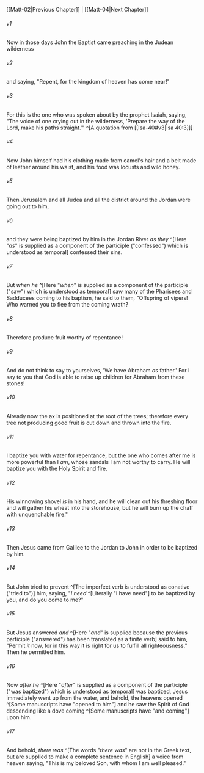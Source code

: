 ﻿---
aliases:
  - Matthew 3
---

[[Matt-02|Previous Chapter]] | [[Matt-04|Next Chapter]]

###### v1
Now in those days John the Baptist came preaching in the Judean wilderness

###### v2
and saying, "Repent, for the kingdom of heaven has come near!"

###### v3
For this is the one who was spoken about by the prophet Isaiah, saying,
"The voice of one crying out in the wilderness,
'Prepare the way of the Lord,
make his paths straight.'" ^[A quotation from [[Isa-40#v3|Isa 40:3]]]

###### v4
Now John himself had his clothing made from camel's hair and a belt made of leather around his waist, and his food was locusts and wild honey.

###### v5
Then Jerusalem and all Judea and all the district around the Jordan were going out to him,

###### v6
and they were being baptized by him in the Jordan River _as they_ ^[Here "_as_" is supplied as a component of the participle ("confessed") which is understood as temporal] confessed their sins.

###### v7
But _when he_ ^[Here "_when_" is supplied as a component of the participle ("saw") which is understood as temporal] saw many of the Pharisees and Sadducees coming to his baptism, he said to them, "Offspring of vipers! Who warned you to flee from the coming wrath?

###### v8
Therefore produce fruit worthy of repentance!

###### v9
And do not think to say to yourselves, 'We have Abraham _as_ father.' For I say to you that God is able to raise up children for Abraham from these stones!

###### v10
Already now the ax is positioned at the root of the trees; therefore every tree not producing good fruit is cut down and thrown into the fire.

###### v11
I baptize you with water for repentance, but the one who comes after me is more powerful than I _am_, whose sandals I am not worthy to carry. He will baptize you with the Holy Spirit and fire.

###### v12
His winnowing shovel _is_ in his hand, and he will clean out his threshing floor and will gather his wheat into the storehouse, but he will burn up the chaff with unquenchable fire."

###### v13
Then Jesus came from Galilee to the Jordan to John in order to be baptized by him.

###### v14
But John tried to prevent ^[The imperfect verb is understood as conative ("tried to")] him, saying, "_I need_ ^[Literally "I have need"] to be baptized by you, and do you come to me?"

###### v15
But Jesus answered _and_ ^[Here "_and_" is supplied because the previous participle ("answered") has been translated as a finite verb] said to him, "Permit _it_ now, for in this way it is right for us to fulfill all righteousness." Then he permitted him.

###### v16
Now _after he_ ^[Here "_after_" is supplied as a component of the participle ("was baptized") which is understood as temporal] was baptized, Jesus immediately went up from the water, and behold, the heavens opened ^[Some manuscripts have "opened to him"] and he saw the Spirit of God descending like a dove coming ^[Some manuscripts have "and coming"] upon him.

###### v17
And behold, _there was_ ^[The words "_there was_" are not in the Greek text, but are supplied to make a complete sentence in English] a voice from heaven saying, "This is my beloved Son, with whom I am well pleased."
